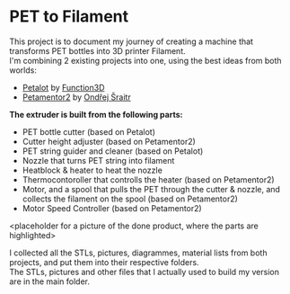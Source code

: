 # PET to Filament
This project is to document my journey of creating a machine that transforms PET bottles into 3D printer Filament.  
I'm combining 2 existing projects into one, using the best ideas from both worlds:
- [Petalot](https://github.com/function3d/petalot "Petalot project's Github page") by [Function3D](https://linktr.ee/function.3d) 
- [Petamentor2](https://petamentor2.com/ "Petamentor2 project's website") by [Ondřej Šraitr](https://www.facebook.com/groups/594548605536945) 

**The extruder is built from the following parts:**
- PET bottle cutter (based on Petalot)
- Cutter height adjuster (based on Petamentor2)
- PET string guider and cleaner (based on Petalot)
- Nozzle that turns PET string into filament
- Heatblock & heater to heat the nozzle
- Thermocontoroller that controlls the heater (based on Petamentor2)
- Motor, and a spool that pulls the PET through the cutter & nozzle, and collects the filament on the spool (based on Petamentor2)
- Motor Speed Controller (based on Petamentor2)

<placeholder for a picture of the done product, where the parts are highlighted>

I collected all the STLs, pictures, diagrammes, material lists from both projects, and put them into their respective folders.  
The STLs, pictures and other files that I actually used to build my version are in the main folder.
